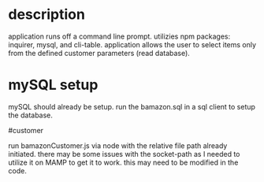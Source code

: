 # description
application runs off a command line prompt. utilizies npm packages: inquirer, mysql, and cli-table. application allows the user to select items only from the defined customer parameters (read database).

# mySQL setup
mySQL should already be setup. run the bamazon.sql in a sql client to setup the database.

#customer

run bamazonCustomer.js via node with the relative file path already initiated. there may be some issues with the socket-path as I needed to utilize it on MAMP to get it to work. this may need to be modified in the code.
